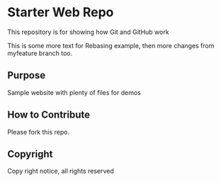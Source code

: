 # Starter Web Repo

This repository is for showing how Git and GitHub work

This is some more text for Rebasing example, then more changes from myfeature
branch too.

## Purpose

Sample website with plenty of files for demos

## How to Contribute

Please fork this repo.

## Copyright

Copy right notice, all rights reserved